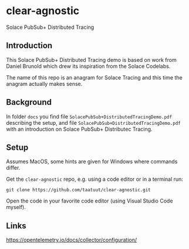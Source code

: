 # clear-agnostic
Solace PubSub+ Distributed Tracing

Introduction
---

This Solace PubSub+ Distributed Tracing demo is based on work from Daniel Brunold which drew its inspiration from the Solace Codelabs. 

The name of this repo is an anagram for Solace Tracing and this time the anagram actually makes sense.

Background
---

In folder `docs` you find file `SolacePubSub+DistributedTracingDemo.pdf` describing the setup, and file `SolacePubSub+DistributedTracingDemo.pdf` with an introduction on Solace PubSub+ Distributec Tracing.

Setup
---

Assumes MacOS, some hints are given for Windows where commands differ.

Get the `clear-agnostic` repo, e.g. using a code editor or in a terminal run:

`git clone https://github.com/taatuut/clear-agnostic.git`

Open the code in your favorite code editor (using Visual Studio Code myself).

Links
---

https://opentelemetry.io/docs/collector/configuration/

